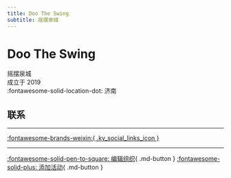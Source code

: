 ```yaml
---
title: Doo The Swing
subtitle: 摇摆泉城
---
```


# Doo The Swing

摇摆泉城  
成立于 2019  
:fontawesome-solid-location-dot: 济南  


## 联系


---

 [:fontawesome-brands-weixin:{ .ky_social_links_icon }](# "DooTheSwing摇摆泉城")

---

[:fontawesome-solid-pen-to-square: 编辑组织](https://github.com/swingdance/orgs/issues/new?assignees=&labels=update+org&projects=&template=03-update_entity.yml&title=Update%20Org%3A%20zh_CN%20%E2%80%A2%20Doo%20The%20Swing&region=zh_CN&id=doo-the-swing&name=Doo%20The%20Swing){ .md-button } [:fontawesome-solid-plus: 添加活动](https://github.com/swingdance/events/issues/new?assignees=&labels=add+event&projects=&template=02-add_entity.yml&title=Add%20Event%3A%20zh_CN%20%E2%80%A2%20%3CName%3E&region=zh_CN&province=Shandong&city=Jinan&org_id=doo-the-swing){ .md-button }
